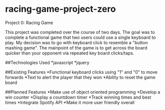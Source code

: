 # racing-game-project-zero
Project 0: Racing Game

This project was completed over the course of two days. The goal was to complete a functional game that two users could use a single keyboard to play. My decision was to go with keyboard click to resemble a "button mashing game". The mainpoint of the game is to get across the board quicker than your opponent via repeated key board clicks/taps.

##Technologies Used
*javascript
*jquery

##Existing Features
*Functional keyboard clicks using "1" and "0" to move forwards
*Text to alert the player that they won
*Ability to reset the game board

##Planned Features
*Make use of object oriented programming
*Develop a win counter
*Display a countdown timer
*Track winning times and best times
*Integrate Spotify API
*Make it more user friendly overall
